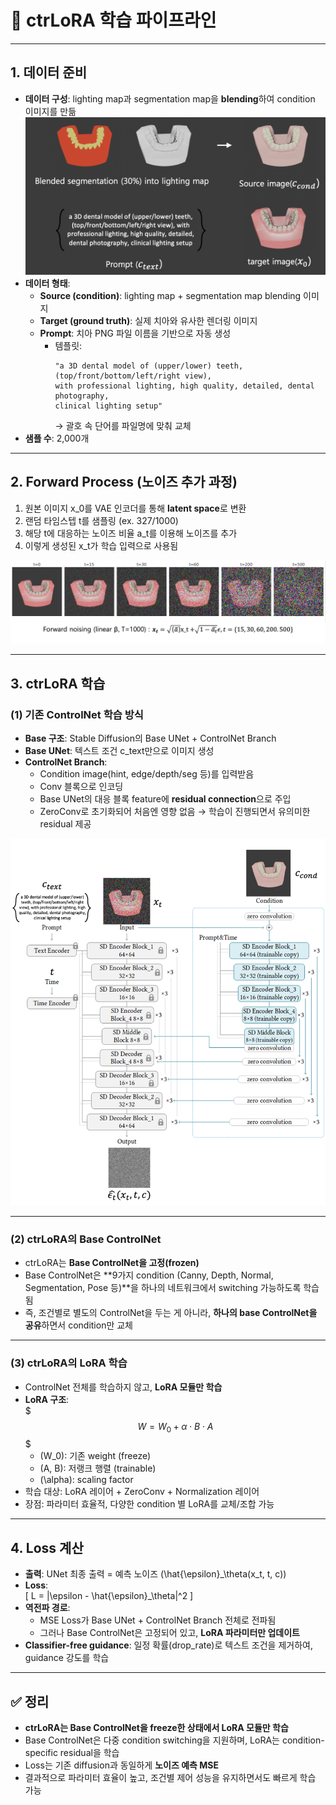 # 📘 ctrLoRA 학습 파이프라인

---

## 1. 데이터 준비
- **데이터 구성**: lighting map과 segmentation map을 **blending**하여 condition 이미지를 만듦  
  <img src="images/dataset.png" alt="dataset" width=600>   
- **데이터 형태**:  
  - **Source (condition)**: lighting map + segmentation map blending 이미지  
  - **Target (ground truth)**: 실제 치아와 유사한 렌더링 이미지  
  - **Prompt**: 치아 PNG 파일 이름을 기반으로 자동 생성  
    - 템플릿:  
      ```
      "a 3D dental model of (upper/lower) teeth, (top/front/bottom/left/right view), 
      with professional lighting, high quality, detailed, dental photography, 
      clinical lighting setup"
      ```  
      → 괄호 속 단어를 파일명에 맞춰 교체
- **샘플 수**: 2,000개 

---

## 2. Forward Process (노이즈 추가 과정)
1. 원본 이미지 x_0를 VAE 인코더를 통해 **latent space**로 변환  
2. 랜덤 타임스텝 t를 샘플링 (ex. 327/1000)  
3. 해당 t에 대응하는 노이즈 비율 a_t를 이용해 노이즈를 추가  
4. 이렇게 생성된 x_t가 학습 입력으로 사용됨  

<img src="images/forward_noise_add_process.png" alt="forward process">  

---

## 3. ctrLoRA 학습

### (1) 기존 ControlNet 학습 방식
- **Base 구조**: Stable Diffusion의 Base UNet + ControlNet Branch  
- **Base UNet**: 텍스트 조건 c_text만으로 이미지 생성  
- **ControlNet Branch**:  
  - Condition image(hint, edge/depth/seg 등)를 입력받음  
  - Conv 블록으로 인코딩
  - Base UNet의 대응 블록 feature에 **residual connection**으로 주입  
  - ZeroConv로 초기화되어 처음엔 영향 없음 → 학습이 진행되면서 유의미한 residual 제공

<img src="images/controlNet_training_process.png" alt="controlNet training process" width=600>  

---

### (2) ctrLoRA의 Base ControlNet  
- ctrLoRA는 **Base ControlNet을 고정(frozen)**  
- Base ControlNet은 **9가지 condition (Canny, Depth, Normal, Segmentation, Pose 등)**을 하나의 네트워크에서 switching 가능하도록 학습됨  
- 즉, 조건별로 별도의 ControlNet을 두는 게 아니라, **하나의 base ControlNet을 공유**하면서 condition만 교체  

---

### (3) ctrLoRA의 LoRA 학습
- ControlNet 전체를 학습하지 않고, **LoRA 모듈만 학습**  
- **LoRA 구조**:  
  $$$
  W = W_0 + \alpha \cdot B \cdot A
  $$$ 
  - \(W_0\): 기존 weight (freeze)  
  - \(A, B\): 저랭크 행렬 (trainable)  
  - \(\alpha\): scaling factor  
- 학습 대상: LoRA 레이어 + ZeroConv + Normalization 레이어  
- 장점: 파라미터 효율적, 다양한 condition 별 LoRA를 교체/조합 가능  

---

## 4. Loss 계산
- **출력**: UNet 최종 출력 = 예측 노이즈 \(\hat{\epsilon}_\theta(x_t, t, c)\)  
- **Loss**:  
  \[
  L = \|\epsilon - \hat{\epsilon}_\theta\|^2
  \]  
- **역전파 경로**:  
  - MSE Loss가 Base UNet + ControlNet Branch 전체로 전파됨  
  - 그러나 Base ControlNet은 고정되어 있고, **LoRA 파라미터만 업데이트**  
- **Classifier-free guidance**: 일정 확률(drop_rate)로 텍스트 조건을 제거하여, guidance 강도를 학습  

---

## ✅ 정리
- **ctrLoRA는 Base ControlNet을 freeze한 상태에서 LoRA 모듈만 학습**  
- Base ControlNet은 다중 condition switching을 지원하며, LoRA는 condition-specific residual을 학습  
- Loss는 기존 diffusion과 동일하게 **노이즈 예측 MSE**  
- 결과적으로 파라미터 효율이 높고, 조건별 제어 성능을 유지하면서도 빠르게 학습 가능  
